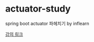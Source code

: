 # actuator-study
spring boot actuator 파헤치기 by inflearn

<a href="https://www.inflearn.com/course/spring-boot-actuator-%ED%8C%8C%ED%97%A4%EC%B9%98%EA%B8%B0">강의 링크</a>
